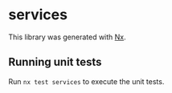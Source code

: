 # services

This library was generated with [Nx](https://nx.dev).

## Running unit tests

Run `nx test services` to execute the unit tests.

